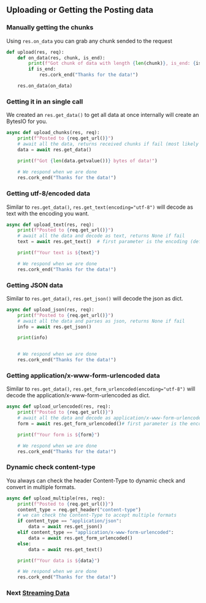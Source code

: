 ## Uploading or Getting the Posting data

### Manually getting the chunks
Using `res.on_data` you can grab any chunk sended to the request

```python
def upload(res, req):
    def on_data(res, chunk, is_end):
        print(f"Got chunk of data with length {len(chunk)}, is_end: {is_end}")
        if is_end:
            res.cork_end("Thanks for the data!")

    res.on_data(on_data)
```

### Getting it in an single call
We created an `res.get_data()` to get all data at once internally will create an BytesIO for you.

```python
async def upload_chunks(res, req):
    print(f"Posted to {req.get_url()}")
    # await all the data, returns received chunks if fail (most likely fail is aborted requests)
    data = await res.get_data()

    print(f"Got {len(data.getvalue())} bytes of data!")
    
    # We respond when we are done
    res.cork_end("Thanks for the data!")
```
### Getting utf-8/encoded data
Similar to `res.get_data()`, `res.get_text(encoding="utf-8")` will decode as text with the encoding you want.
```python
async def upload_text(res, req):
    print(f"Posted to {req.get_url()}")
    # await all the data and decode as text, returns None if fail
    text = await res.get_text()  # first parameter is the encoding (default utf-8)

    print(f"Your text is ${text}")

    # We respond when we are done
    res.cork_end("Thanks for the data!")
```

### Getting JSON data
Similar to `res.get_data()`, `res.get_json()` will decode the json as dict.
```python
async def upload_json(res, req):
    print(f"Posted to {req.get_url()}")
    # await all the data and parses as json, returns None if fail
    info = await res.get_json()

    print(info)


    # We respond when we are done
    res.cork_end("Thanks for the data!")
```

### Getting application/x-www-form-urlencoded data
Similar to `res.get_data()`, `res.get_form_urlencoded(encoding="utf-8")` will decode the application/x-www-form-urlencoded as dict.

```python
async def upload_urlencoded(res, req):
    print(f"Posted to {req.get_url()}")
    # await all the data and decode as application/x-www-form-urlencoded, returns None if fails
    form = await res.get_form_urlencoded()# first parameter is the encoding (default utf-8)

    print(f"Your form is ${form}")

    # We respond when we are done
    res.cork_end("Thanks for the data!")
```
### Dynamic check content-type
You always can check the header Content-Type to dynamic check and convert in multiple formats.

```python
async def upload_multiple(res, req):
    print(f"Posted to {req.get_url()}")
    content_type = req.get_header("content-type")
    # we can check the Content-Type to accept multiple formats
    if content_type == "application/json":
        data = await res.get_json()
    elif content_type == "application/x-www-form-urlencoded":
        data = await res.get_form_urlencoded()
    else:
        data = await res.get_text()

    print(f"Your data is ${data}")

    # We respond when we are done
    res.cork_end("Thanks for the data!")
```

### Next [Streaming Data](streaming-data.md)